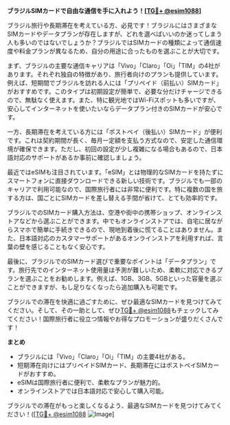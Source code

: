 **ブラジルSIMカードで自由な通信を手に入れよう！[[TG💪+ @esim1088](https://t.me/s/esim1088)]**

ブラジル旅行や長期滞在を考えている方、必見です！ブラジルにはさまざまなSIMカードやデータプランが存在しますが、どれを選べばいいのか迷ってしまう人も多いのではないでしょうか？ブラジルではSIMカードの種類によって通信速度や料金プランが異なるため、自分の用途に合ったものを選ぶことが大切です。

まず、ブラジルの主要な通信キャリアは「Vivo」「Claro」「Oi」「TIM」の4社があります。それぞれ独自の特徴があり、旅行者向けのプランも提供しています。例えば、短期間でブラジルを訪れる人には「プリペイド（前払い）SIMカード」がおすすめです。このタイプは初期設定が簡単で、必要な分だけチャージできるので、無駄なく使えます。また、特に観光地ではWi-Fiスポットも多いですが、安心してインターネットを使いたいならデータプラン付きのSIMカードが安心です。

一方、長期滞在を考えている方には「ポストペイ（後払い）SIMカード」が便利です。これは契約期間が長く、毎月一定額を支払う方式なので、安定した通信環境が確保できます。ただし、初回の設定が少し複雑になる場合もあるので、日本語対応のサポートがあるか事前に確認しましょう。

最近ではeSIMも注目されています。「eSIM」とは物理的なSIMカードを持たずにスマートフォンに直接ダウンロードできる新しい技術です。ブラジルでも一部のキャリアで利用可能なので、国際旅行者には非常に便利です。特に複数の国を旅する方は、国ごとにSIMカードを差し替える手間が省けて、とても効率的です。

ブラジルでのSIMカード購入方法は、空港や街中の携帯ショップ、オンラインストアなどから選ぶことができます。中でもオンラインストアでは、自宅に居ながらスマホで簡単に手続きできるので、現地到着後に慌てることはありません。また、日本語対応のカスタマーサポートがあるオンラインストアを利用すれば、言葉の壁を感じることもなく安心です。

最後に、ブラジルでのSIMカード選びで重要なポイントは「データプラン」です。旅行先でのインターネット使用量は予測が難しいため、柔軟に対応できるプランを選ぶことをお勧めします。例えば、1GB、3GB、5GBといった容量を選ぶことができますが、もし足りなくなったら追加購入も可能です。

ブラジルでの滞在を快適に過ごすために、ぜひ最適なSIMカードを見つけてみてください。そして、その一助として、ぜひ[TG💪+ @esim1088](https://t.me/s/esim1088)もチェックしてみてください！国際旅行者に役立つ情報やお得なプロモーションが盛りだくさんです！

**まとめ**
- ブラジルには「Vivo」「Claro」「Oi」「TIM」の主要4社がある。
- 短期滞在向けにはプリペイドSIMカード、長期滞在にはポストペイSIMカードがおすすめ。
- eSIMは国際旅行者に便利で、柔軟なプランが魅力的。
- オンラインストアでは日本語対応で安心して購入可能。

ブラジルでの滞在がもっと楽しくなるよう、最適なSIMカードを見つけてみてください！([[TG💪+ @esim1088](https://t.me/s/esim1088) ![Image](https://i.postimg.cc/Y0z9fWf4/image.png)]